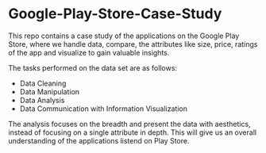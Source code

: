 # Google-Play-Store-Case-Study
This repo contains a case study of the applications on the Google Play Store, where we handle data, compare, the attributes like size, price, ratings of the app and visualize to gain valuable insights.

The tasks performed on the data set are as follows: 

- Data Cleaning
- Data Manipulation
- Data Analysis 
- Data Communication with Information Visualization

The analysis focuses on the breadth and present the data with aesthetics, instead of focusing on a single attribute in depth. This will give us an overall understanding of the applications listend on Play Store.
